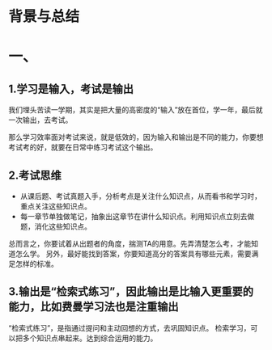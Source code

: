 # 背景与总结

# 一、
## 1.学习是输入，考试是输出
我们埋头苦读一学期，其实是把大量的高密度的“输入”放在首位，学一年，最后就一次输出，去考试。

那么学习效率面对考试来说，就是低效的，因为输入和输出是不同的能力，你要想考试考的好，就要在日常中练习考试这个输出。


## 2.考试思维
* 从课后题、考试真题入手，分析考点是关注什么知识点，从而看书和学习时，重点关注这些知识点。
* 每一章节单独做笔记，抽象出这章节在讲什么知识点。利用知识点立刻去做题，消化这些知识点。

总而言之，你要试着从出题者的角度，揣测TA的用意。先弄清楚怎么考，才能知道怎么学。
另外，最好能找到答案，你要知道高分的答案具有哪些元素，需要满足怎样的标准。

## 3.输出是“检索式练习”，因此输出是比输入更重要的能力，比如费曼学习法也是注重输出
“检索式练习”，是指通过提问和主动回想的方式，去巩固知识点。
检索学习，可以把多个知识点串起来。达到综合运用的能力。

